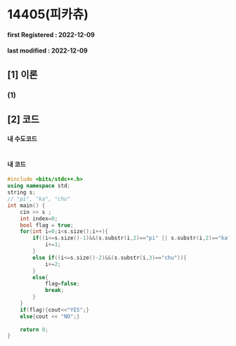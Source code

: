 # 14405(피카츄)

#### **first Registered : 2022-12-09**

#### last modified : **2022-12-09**

## \[1] 이론

### (1)&#x20;

## \[2] 코드

#### 내 수도코드

```cpp
```

#### 내 코드

```cpp
#include <bits/stdc++.h>
using namespace std;  
string s;
// "pi", "ka", "chu"
int main() {   
    cin >> s ;
    int index=0;
    bool flag = true;
    for(int i=0;i<s.size();i++){
        if((i<=s.size()-1)&&(s.substr(i,2)=="pi" || s.substr(i,2)=="ka")){
            i+=1;
        }
        else if((i<=s.size()-2)&&(s.substr(i,3)=="chu")){
            i+=2;
        }
        else{
            flag=false;
            break;
        }
    }
    if(flag){cout<<"YES";}
    else{cout << "NO";}
    
    return 0;
} 
```
